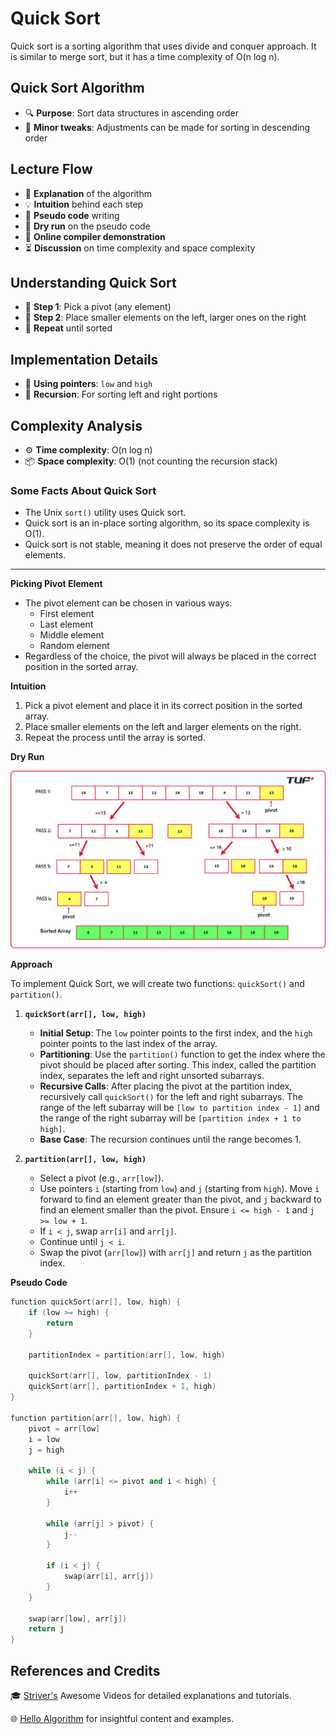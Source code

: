 # Quick Sort
Quick sort is a sorting algorithm that uses divide and conquer approach. It is similar to merge sort, but it has a time complexity of O(n log n).

## Quick Sort Algorithm
- 🔍 **Purpose**: Sort data structures in ascending order
- 🔄 **Minor tweaks**: Adjustments can be made for sorting in descending order

## Lecture Flow
- 📝 **Explanation** of the algorithm
- 💡 **Intuition** behind each step
- 📜 **Pseudo code** writing
- 🧪 **Dry run** on the pseudo code
- 🔗 **Online compiler demonstration**
- ⏳ **Discussion** on time complexity and space complexity

## Understanding Quick Sort
- 📌 **Step 1**: Pick a pivot (any element)
- 📌 **Step 2**: Place smaller elements on the left, larger ones on the right
- 🔄 **Repeat** until sorted

## Implementation Details
- 📏 **Using pointers**: `low` and `high`
- 🔄 **Recursion**: For sorting left and right portions

## Complexity Analysis
- ⚙️ **Time complexity**: O(n log n)
- 📦 **Space complexity**: O(1) (not counting the recursion stack)

### Some Facts About Quick Sort
- The Unix `sort()` utility uses Quick sort.
- Quick sort is an in-place sorting algorithm, so its space complexity is O(1).
- Quick sort is not stable, meaning it does not preserve the order of equal elements.

****

**Picking Pivot Element**
- The pivot element can be chosen in various ways:
    - First element
    - Last element
    - Middle element
    - Random element
- Regardless of the choice, the pivot will always be placed in the correct position in the sorted array.

**Intuition**
1. Pick a pivot element and place it in its correct position in the sorted array.
2. Place smaller elements on the left and larger elements on the right.
3. Repeat the process until the array is sorted.

**Dry Run**

![alt text](image.png)

**Approach**

To implement Quick Sort, we will create two functions: `quickSort()` and `partition()`.

1. **`quickSort(arr[], low, high)`**
   - **Initial Setup**: The `low` pointer points to the first index, and the `high` pointer points to the last index of the array.
   - **Partitioning**: Use the `partition()` function to get the index where the pivot should be placed after sorting. This index, called the partition index, separates the left and right unsorted subarrays.
   - **Recursive Calls**: After placing the pivot at the partition index, recursively call `quickSort()` for the left and right subarrays. The range of the left subarray will be `[low to partition index - 1]` and the range of the right subarray will be `[partition index + 1 to high]`.
   - **Base Case**: The recursion continues until the range becomes 1.

2. **`partition(arr[], low, high)`**
   - Select a pivot (e.g., `arr[low]`).
   - Use pointers `i` (starting from `low`) and `j` (starting from `high`). Move `i` forward to find an element greater than the pivot, and `j` backward to find an element smaller than the pivot. Ensure `i <= high - 1` and `j >= low + 1`.
   - If `i < j`, swap `arr[i]` and `arr[j]`.
   - Continue until `j < i`.
   - Swap the pivot (`arr[low]`) with `arr[j]` and return `j` as the partition index.

**Pseudo Code**

```cpp
function quickSort(arr[], low, high) {
    if (low >= high) {
        return
    }
    
    partitionIndex = partition(arr[], low, high)
    
    quickSort(arr[], low, partitionIndex - 1)
    quickSort(arr[], partitionIndex + 1, high)
}

function partition(arr[], low, high) {
    pivot = arr[low]
    i = low
    j = high
    
    while (i < j) {
        while (arr[i] <= pivot and i < high) {
            i++
        }
        
        while (arr[j] > pivot) {
            j--
        }
        
        if (i < j) {
            swap(arr[i], arr[j])
        }
    }
    
    swap(arr[low], arr[j])
    return j
}

```

## References and Credits

🎓 [Striver's](https://www.youtube.com/watch?v=WIrA4YexLRQ) Awesome Videos for detailed explanations and tutorials.

🌐 [Hello Algorithm](https://www.hello-algo.com/en/chapter_sorting/quick_sort/#1153-why-is-quick-sort-fast) for insightful content and examples.